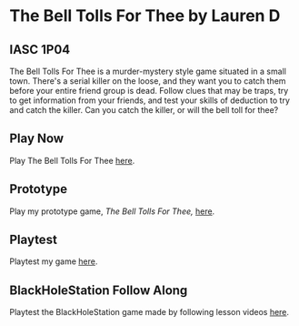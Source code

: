 # The Bell Tolls For Thee by Lauren D
## IASC 1P04

The Bell Tolls For Thee is a murder-mystery style game situated in a small town. There's a serial killer on the loose, and they want you to catch them before your entire friend group is dead. Follow clues that may be traps, try to get information from your friends, and test your skills of deduction to try and catch the killer. Can you catch the killer, or will the bell toll for thee? 

## Play Now
Play The Bell Tolls For Thee [here]().

## Prototype

Play my prototype game, _The Bell Tolls For Thee,_ [here](prototype/TheBellTollsForThee_Oct_28th_2021_Prototype_Final_Build.html).

## Playtest

Playtest my game [here](playtest/playtest).

## BlackHoleStation Follow Along

Playtest the BlackHoleStation game made by following lesson videos [here](weekly_builds/BlackHoleStation_2021_Oct_18th_2.html).

